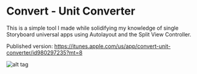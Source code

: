 # Convert - Unit Converter

This is a simple tool I made while solidifying my knowledge of single Storyboard universal apps using Autolayout and the Split View Controller.  

Published version:
https://itunes.apple.com/us/app/convert-unit-converter/id980297235?mt=8

![alt tag](https://cloud.githubusercontent.com/assets/3181568/7073207/c8f0ae22-debf-11e4-91af-1dba106d1b2a.png)
